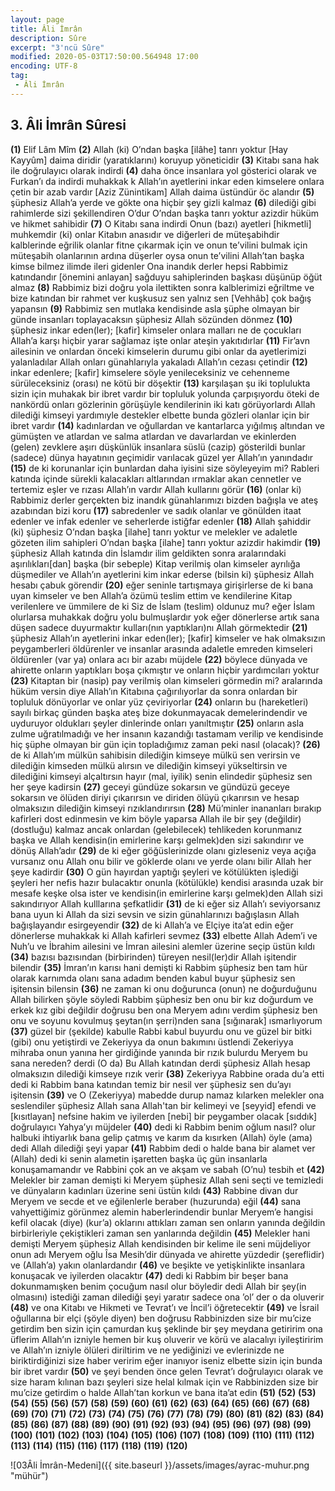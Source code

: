 ```yaml
---
layout: page
title: Âli İmrân
description: Sûre
excerpt: "3'ncü Sûre"
modified: 2020-05-03T17:50:00.564948 17:00
encoding: UTF-8
tag: 
 - Âli İmrân
---
```


## 3. Âli İmrân Sûresi


**(1)** Elif Lâm Mîm
**(2)** Allah (ki) O’ndan başka [ilâhe] tanrı yoktur [Hay Kayyûm] daima diridir (yaratıklarını) koruyup yöneticidir
**(3)** Kitabı sana hak ile doğrulayıcı olarak indirdi
**(4)** daha önce insanlara yol gösterici olarak ve Furkan’ı da indirdi muhakkak k Allah’ın ayetlerini inkar eden kimselere onlara çetin bir azab vardır [Aziz Zünintikam] Allah daima üstündür öc alandır
**(5)** şüphesiz Allah’a yerde ve gökte ona hiçbir şey gizli kalmaz
**(6)** dilediği gibi rahimlerde sizi şekillendiren O’dur O’ndan başka tanrı yoktur azizdir hüküm ve hikmet sahibidir
**(7)** O Kitabı sana indirdi Onun (bazı) ayetleri [hikmetli] muhkemdir (ki) onlar Kitabın anasıdır ve diğerleri de müteşabihdir kalblerinde eğrilik olanlar fitne çıkarmak için ve onun te’vilini bulmak için müteşabih olanlarının ardına düşerler oysa onun te’vilini Allah’tan başka kimse bilmez ilimde ileri gidenler Ona inandık derler hepsi Rabbimiz katındandır [önemini anlayan] sağduyu sahiplerinden başkası düşünüp öğüt almaz
**(8)** Rabbimiz bizi doğru yola ilettikten sonra kalblerimizi eğriltme ve bize katından bir rahmet ver kuşkusuz sen yalnız sen [Vehhâb] çok bağış yapansın
**(9)** Rabbimiz sen mutlaka kendisinde asla şüphe olmayan bir günde insanları toplayacaksın şüphesiz Allah sözünden dönmez
**(10)** şüphesiz inkar eden(ler); [kafir] kimseler onlara malları ne de çocukları Allah’a karşı hiçbir yarar sağlamaz işte onlar ateşin yakıtıdırlar
**(11)** Fir’avn ailesinin ve onlardan önceki kimselerin durumu gibi onlar da ayetlerimizi yalanladılar Allah onları günahlarıyla yakaladı Allah’ın cezası çetindir
**(12)** inkar edenlere; [kafir] kimselere söyle yenileceksiniz ve cehenneme sürüleceksiniz (orası) ne kötü bir döşektir
**(13)** karşılaşan şu iki toplulukta sizin için muhakak bir ibret vardır bir topluluk yolunda çarpışıyordu öteki de nankördü onları gözlerinin görüşüyle kendilerinin iki katı görüyorlardı Allah dilediği kimseyi yardımıyle destekler elbette bunda gözleri olanlar için bir ibret vardır 
**(14)** kadınlardan ve oğullardan ve kantarlarca yığılmış altından ve gümüşten ve atlardan ve salma atlardan ve davarlardan ve ekinlerden (gelen) zevklere aşırı düşkünlük insanlara süslü (cazip) gösterildi bunlar (sadece) dünya hayatının geçimidir varılacak güzel yer Allah’ın yanındadır
**(15)** de ki korunanlar için bunlardan daha iyisini size söyleyeyim mi? Rableri katında içinde sürekli kalacakları altlarından ırmaklar akan cennetler ve tertemiz eşler ve rızası Allah’ın vardır Allah kullarını görür
**(16)** (onlar ki) Rabbimiz derler gerçekten biz inandık günahlarımızı bizden bağışla ve ateş azabından bizi koru
**(17)** sabredenler ve sadık olanlar ve gönülden itaat edenler ve infak edenler ve seherlerde istiğfar edenler
**(18)** Allah şahiddir (ki) şüphesiz O’ndan başka [ilahe] tanrı yoktur ve melekler ve adaletle gözeten ilim sahipleri O’ndan başka [ilahe] tanrı yoktur azizdir hakimdir
**(19)** şüphesiz Allah katında din İslamdır ilim geldikten sonra aralarındaki aşırılıkları[dan] başka (bir sebeple) Kitap verilmiş olan kimseler ayrılığa düşmediler ve Allah’ın ayetlerini kim inkar ederse (bilsin ki) şüphesiz Allah hesabı çabuk görendir
**(20)** eğer seninle tartışmaya girişirlerse de ki bana uyan kimseler ve ben Allah’a özümü teslim ettim ve kendilerine Kitap verilenlere ve ümmilere de ki Siz de İslam (teslim) oldunuz mu? eğer İslam olurlarsa muhakkak doğru yolu bulmuşlardır yok eğer dönerlerse artık sana düşen sadece duyurmaktır kulları(nın yaptıkları)nı Allah görmektedir
**(21)** şüphesiz Allah’ın ayetlerini inkar eden(ler); [kafir] kimseler ve hak olmaksızın peygamberleri öldürenler ve insanlar arasında adaletle emreden kimseleri öldürenler (var ya) onlara acı bir azabı müjdele
**(22)** böylece dünyada ve ahirette onların yaptıkları boşa çıkmıştır ve onların hiçbir yardımcıları yoktur
**(23)** Kitaptan bir (nasip) pay verilmiş olan kimseleri görmedin mi? aralarında hüküm versin diye	Allah’ın Kitabına çağırılıyorlar da sonra onlardan bir topluluk dönüyorlar ve onlar yüz çeviriyorlar
**(24)** onların bu (hareketleri) sayılı birkaç günden başka ateş bize dokunmayacak demelerindendir ve uyduruyor oldukları şeyler dinlerinde onları yanıltmıştır
**(25)** onların asla zulme uğratılmadığı ve her insanın kazandığı tastamam verilip ve kendisinde hiç şüphe olmayan bir gün için topladığımız zaman peki nasıl (olacak)? 
**(26)** de ki Allah’ım mülkün sahibisin dilediğin kimseye mülkü sen verirsin ve dilediğin kimseden mülkü alırsın ve dilediğin kimseyi yükseltirsin ve dilediğini kimseyi alçaltırsın hayır (mal, iyilik) senin elindedir şüphesiz sen her şeye kadirsin
**(27)** geceyi gündüze sokarsın ve gündüzü geceye sokarsın ve ölüden diriyi çıkarırsın ve diriden ölüyü çıkarırsın ve hesap olmaksızın dilediğin kimseyi rızıklandırırsın
**(28)** Mü’minler inananları bırakıp kafirleri dost edinmesin ve kim böyle yaparsa Allah ile bir şey (değildir) (dostluğu) kalmaz ancak onlardan (gelebilecek) tehlikeden korunmanız başka ve Allah kendisin(in emirlerine karşı gelmek)den sizi sakındırır ve dönüş Allah’adır
**(29)** de ki eğer göğüslerinizde olanı gizleseniz veya açığa vursanız onu Allah onu bilir ve göklerde olanı ve yerde olanı bilir Allah her şeye kadirdir
**(30)** O gün hayırdan yaptığı şeyleri ve kötülükten işlediği şeyleri her nefis hazır bulacaktır onunla (kötülükle) kendisi arasında uzak bir mesafe keşke olsa ister ve kendisin(in emirlerine karşı gelmek)den Allah sizi sakındırıyor Allah kulllarına şefkatlidir
**(31)** de ki eğer siz Allah’ı seviyorsanız bana uyun ki Allah da sizi sevsin ve sizin günahlarınızı bağışlasın Allah bağışlayandır esirgeyendir
**(32)** de ki Allah’a ve Elçiye ita’at edin eğer dönerlerse muhakkak ki Allah kafirleri sevmez 
**(33)** elbette Allah Adem’i ve Nuh’u ve İbrahim ailesini ve İmran ailesini alemler üzerine seçip üstün kıldı
**(34)** bazısı bazısından (birbirinden) türeyen nesil(ler)dir Allah işitendir bilendir
**(35)** İmran’ın karısı hani demişti ki Rabbim şüphesiz ben tam hür olarak karnımda olanı sana adadım benden kabul buyur şüphesiz sen işitensin bilensin
**(36)** ne zaman ki onu doğurunca (onun) ne doğurduğunu Allah bilirken şöyle söyledi Rabbim şüphesiz ben onu bir kız doğurdum ve erkek kız gibi değildir doğrusu ben ona Meryem adını verdim şüphesiz ben onu ve soyunu kovulmuş şeytan(ın şerri)nden sana [sığınarak] ısmarlıyorum
**(37)** güzel bir (şekilde) kabulle Rabbi kabul buyurdu onu ve güzel bir bitki (gibi) onu yetiştirdi ve Zekeriyya da onun bakımını üstlendi Zekeriyya mihraba onun yanına her girdiğinde yanında bir rızık bulurdu Meryem bu sana nereden? derdi (O da) Bu Allah katından derdi şüphesiz Allah hesap olmaksızın dilediği kimseye rızık verir
**(38)** Zekeriyya Rabbine orada du’a etti dedi ki Rabbim bana katından temiz bir nesil ver şüphesiz sen du’ayı işitensin
**(39)** ve O (Zekeriyya) mabedde durup namaz kılarken melekler ona seslendiler şüphesiz Allah sana Allah'tan bir kelimeyi ve [seyyid] efendi ve [kısıtlayan] nefsine hakim ve iyilerden [nebi] bir peygamber olacak [sıddık] doğrulayıcı Yahya’yı müjdeler
**(40)** dedi ki Rabbim benim oğlum nasıl? olur halbuki ihtiyarlık bana gelip çatmış ve karım da kısırken (Allah) öyle (ama) dedi Allah dilediği şeyi yapar
**(41)** Rabbim dedi o halde bana bir alamet ver (Allah) dedi ki senin alametin işaretten başka üç gün insanlarla konuşamamandır ve Rabbini çok an ve akşam ve sabah (O’nu) tesbih et
**(42)** Melekler bir zaman demişti ki Meryem şüphesiz Allah seni seçti ve temizledi ve dünyaların kadınları üzerine seni üstün kıldı
**(43)** Rabbine divan dur Meryem ve secde et ve eğilenlerle beraber (huzurunda) eğil
**(44)** sana vahyettiğimiz görünmez alemin haberlerindendir bunlar Meryem’e hangisi kefil olacak (diye) (kur’a) oklarını attıkları zaman sen onların yanında değildin birbirleriyle çekiştikleri zaman sen yanlarında değildin
**(45)** Melekler hani demişti Meryem şüphesiz Allah kendisinden bir kelime ile seni müjdeliyor onun adı Meryem oğlu Îsa Mesih’dir dünyada ve ahirette yüzdedir (şereflidir) ve (Allah’a) yakın olanlardandır
**(46)** ve beşikte ve yetişkinlikte insanlara konuşacak ve iyilerden olacaktır
**(47)** dedi ki Rabbim bir beşer bana dokunmamışken benim çocuğum nasıl olur böyledir dedi Allah bir şey(in olmasını) istediği zaman dilediği şeyi yaratır sadece ona ’ol’ der o da oluverir
**(48)** ve ona Kitabı ve Hikmeti ve Tevrat’ı ve İncil’i öğretecektir
**(49)** ve İsrail oğullarına bir elçi (şöyle diyen) ben doğrusu Rabbinizden size bir mu’cize getirdim ben sizin için çamurdan kuş şeklinde bir şey meydana getiririm ona üflerim Allah’ın izniyle hemen bir kuş oluverir ve körü ve alacalıyı iyileştiririm ve Allah’ın izniyle ölüleri diriltirim ve ne yediğinizi ve evlerinizde ne biriktirdiğinizi size haber veririm eğer inanıyor iseniz elbette sizin için bunda bir ibret vardır
**(50)** ve şeyi benden önce gelen Tevrat’ı doğrulayıcı olarak ve size haram kılınan bazı şeyleri size helal kılmak için ve Rabbinizden size bir mu’cize getirdim o halde Allah’tan korkun ve bana ita’at edin
**(51)** 
**(52)** 
**(53)** 
**(54)** 
**(55)** 
**(56)** 
**(57)** 
**(58)** 
**(59)** 
**(60)** 
**(61)** 
**(62)** 
**(63)** 
**(64)** 
**(65)** 
**(66)** 
**(67)** 
**(68)** 
**(69)** 
**(70)** 
**(71)** 
**(72)** 
**(73)** 
**(74)** 
**(75)** 
**(76)** 
**(77)** 
**(78)** 
**(79)** 
**(80)** 
**(81)** 
**(82)** 
**(83)** 
**(84)** 
**(85)** 
**(86)** 
**(87)** 
**(88)** 
**(89)** 
**(90)** 
**(91)**
**(92)** 
**(93)** 
**(94)** 
**(95)** 
**(96)** 
**(97)** 
**(98)** 
**(99)** 
**(100)** 
**(101)** 
**(102)** 
**(103)** 
**(104)** 
**(105)** 
**(106)** 
**(107)** 
**(108)** 
**(109)** 
**(110)** 
**(111)** 
**(112)** 
**(113)** 
**(114)** 
**(115)** 
**(116)** 
**(117)** 
**(118)** 
**(119)** 
**(120)** 

![03Âli İmrân-Medeni]({{ site.baseurl }}/assets/images/ayrac-muhur.png "mühür")
